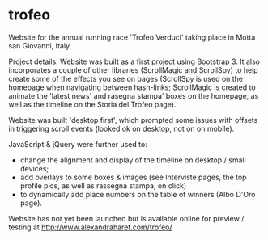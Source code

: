 # trofeo
Website for the annual running race 'Trofeo Verduci' taking place in Motta san Giovanni, Italy.

Project details:
Website was built as a first project using Bootstrap 3. It also incorporates a couple of other libraries (ScrollMagic and ScrollSpy) to help create some of the effects you see on pages (ScrollSpy is used on the homepage when navigating between hash-links; ScrollMagic is created to animate the 'latest news' and rasegna stampa' boxes on the homepage, as well as the timeline on the Storia del Trofeo page).

Website was built 'desktop first', which prompted some issues with offsets in triggering scroll events (looked ok on desktop, not on on mobile).

JavaScript & jQuery were further used to:
- change the alignment and display of the timeline on desktop / small devices;
- add overlays to some boxes & images (see Interviste pages, the top profile pics, as well as rassegna stampa, on click)
- to dynamically add place numbers on the table of winners (Albo D'Oro page).

Website has not yet been launched but is available online for preview / testing at http://www.alexandraharet.com/trofeo/
